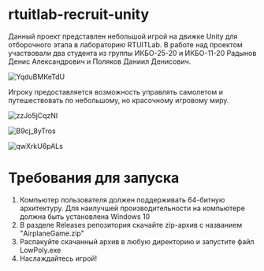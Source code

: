 # rtuitlab-recruit-unity
Данный проект представлен небольшой игрой на движке Unity для отборочного этапа в лабораторию RTUITLab. В работе над проектом участвовали два студента из группы ИКБО-25-20 и ИКБО-11-20 Радынов Денис Александрович и Поляков Даниил Денисович.

![YqduBMKeTdU](https://user-images.githubusercontent.com/56730272/111520915-9a998400-8769-11eb-8836-a1d207fb8aaf.jpg)

Игроку предоставляется возможность управлять самолетом и путешествовать по небольшому, но красочному игровому миру.

![zzJo5jCqzNI](https://user-images.githubusercontent.com/56730272/111521152-dd5b5c00-8769-11eb-910c-c6f4a4421541.jpg)

![B9cj_8yTros](https://user-images.githubusercontent.com/56730272/111521408-2b705f80-876a-11eb-9856-62b1d26f9a4e.jpg)

![qwXrkU6pALs](https://user-images.githubusercontent.com/56730272/111521416-2ca18c80-876a-11eb-8627-00b7d28fea33.jpg)

# Требования для запуска

1. Компьютер пользователя должен поддерживать 64-битную архитектуру. Для наилучшей производительности на компьютере должна быть установлена Windows 10
2. В разделе Releases репозитория скачайте zip-архив с названием "AirplaneGame.zip"
3. Распакуйте скачанный архив в любую директорию и запустите файл LowPoly.exe
4. Наслаждайтесь игрой!
